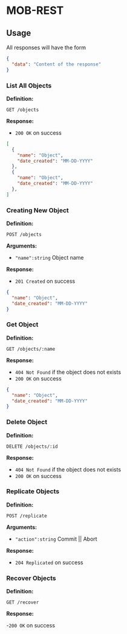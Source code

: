 # MOB-REST

## Usage

All responses will have the form
```json
{
  "data": "Content of the response"
}
```

### List All Objects

**Definition:**

`GET /objects`

**Response:**

- `200 OK` on success

```json
[
  {
    "name": "Object",
    "date_created": "MM-DD-YYYY"
  },
  {
    "name": "Object",
    "date_created": "MM-DD-YYYY"
  },
]
```

### Creating New Object

**Definition:**

`POST /objects`

**Arguments:**

- `"name":string` Object name

**Response:**

- `201 Created` on success

```json
{
  "name": "Object",
  "date_created": "MM-DD-YYYY"
}
```

### Get Object

**Definition:**

`GET /objects/:name`

**Response:**

- `404 Not Found` if the object does not exists
- `200 OK` on success

```json
{
  "name": "Object",
  "date_created": "MM-DD-YYYY"
}
```

### Delete Object

**Definition:**

`DELETE /objects/:id`

**Response:**

- `404 Not Found` if the object does not exists
- `200 OK` on success

### Replicate Objects

**Definition:**

`POST /replicate`

**Arguments:**

- `"action":string` Commit || Abort

**Response:**

- `204 Replicated` on success

### Recover Objects

**Definition:**

`GET /recover`

**Response:**

-`200 OK` on success
